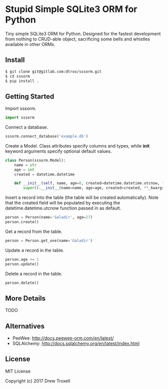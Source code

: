 # Stupid Simple SQLite3 ORM for Python

Tiny simple SQLite3 ORM for Python. Designed for the fastest development from nothing to CRUD-able object, sacrificing some bells and whistles available in other ORMs.

## Install

```bash
$ git clone git@gitlab.com:dtrox/sssorm.git
$ cd sssorm
$ pip install .
```

## Getting Started

Import sssorm.

```python
import sssorm
```

Connect a database.

```python
sssorm.connect_database('example.db')
```

Create a Model. Class attributes specify columns and types, while __init__ keyword arguments specify optional default values.

```python
class Person(sssorm.Model):
    name = str
    age = int
    created = datetime.datetime

    def __init__(self, name, age=0, created=datetime.datetime.utcnow, **_kwargs):
        super().__init__(name=name, age=age, created=created, **_kwargs)
```

Insert a record into the table (the table will be created automatically). Note that the created field will be populated by executing the datetime.datetime.utcnow function passed in as default.

```python
person = Person(name='Galadir', age=27)
person.create()
```

Get a record from the table.

```python
person = Person.get_one(name='Galadir')
```

Update a record in the table.

```python
person.age += 1
person.update()
```

Delete a record in the table.

```python
person.delete()
```

## More Details

TODO

## Alternatives

* PeeWee: http://docs.peewee-orm.com/en/latest/
* SQLAlchemy: http://docs.sqlalchemy.org/en/latest/index.html

## License

MIT License

Copyright (c) 2017 Drew Troxell
